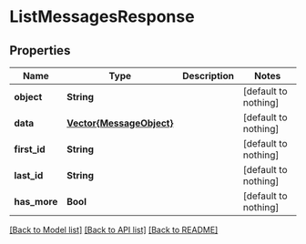 # ListMessagesResponse


## Properties
Name | Type | Description | Notes
------------ | ------------- | ------------- | -------------
**object** | **String** |  | [default to nothing]
**data** | [**Vector{MessageObject}**](MessageObject.md) |  | [default to nothing]
**first_id** | **String** |  | [default to nothing]
**last_id** | **String** |  | [default to nothing]
**has_more** | **Bool** |  | [default to nothing]


[[Back to Model list]](../README.md#models) [[Back to API list]](../README.md#api-endpoints) [[Back to README]](../README.md)


